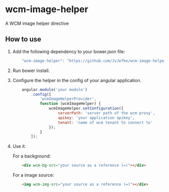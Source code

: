 # wcm-image-helper
A WCM image helper directive

## How to use

1. Add the following dependency to your bower.json file: <br/>
    ```js
        "wcm-image-helper": "https://github.com/JvJefke/wcm-image-helper.git#[version]"
    ```
2. Run bower install.
3. Configure the helper in the config of your angular application.<br/>
    ```js
        angular.module('your module')
            .config([
                'wcmImageHelperProvider',
                function (wcmImageHelper) {
                    wcmImageHelper.setConfiguration({
                        serverPath: 'server path of the wcm proxy',
                        apikey: 'your application apikey',
                        tenant: 'name of wcm tenant to connect to'
                    });
                }
            ]);
    ```
4. Use it.

    For a background:
    ```html
        <div wcm-bg-src="your source as a reference (=)"></div>
    ```

    For a image source:
    ```html
        <img wcm-img-src="your source as a reference (=)"></div>
    ```
